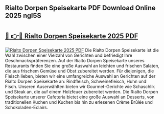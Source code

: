 ## Rialto Dorpen Speisekarte PDF Download Online 2025 ngI5S

# <h2><a href="http://gc9k5j.nevu.top/?p=Rialto+Dorpen+Speisekarte">🔗 👉🔴 Rialto Dorpen Speisekarte 2025 PDF</a></h2>

[![Rialto Dorpen Speisekarte 2025 PDF](https://i.imgur.com/dBaPXMq.png)](http://gc9k5j.nevu.top/?p=Rialto+Dorpen+Speisekarte)
Die Rialto Dorpen Speisekarte ist die Wahl zwischen einer Vielzahl von Gerichten und befriedigt Ihre Geschmackspräferenzen. Auf der Rialto Dorpen Speisekarte unseres Restaurants finden Sie eine große Auswahl an leichten und frischen Salaten, die aus frischem Gemüse und Obst zubereitet werden. Für diejenigen, die Fleisch lieben, bieten wir eine umfangreiche Auswahl an Gerichten auf der Rialto Dorpen Speisekarte an: Rindfleisch, Schweinefleisch, Huhn und Fisch. Unseren Auserwählten bieten wir Gourmet-Gerichte wie Schaschlik und Steak an, die auf einem Holzfeuer zubereitet werden. Die Rialto Dorpen Speisekarte unserer Cafeteria bietet eine große Auswahl an Desserts, von traditionellen Kuchen und Kuchen bis hin zu erlesenen Crème Brûlée und Schokoladen-Eclairs.
